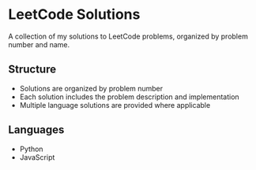 # LeetCode Solutions

A collection of my solutions to LeetCode problems, organized by problem number and name.

## Structure

- Solutions are organized by problem number
- Each solution includes the problem description and implementation
- Multiple language solutions are provided where applicable

## Languages

- Python
- JavaScript
